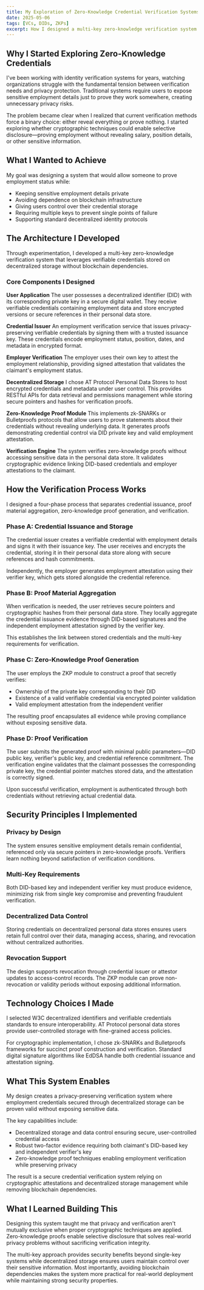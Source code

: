 ```yaml
---
title: My Exploration of Zero-Knowledge Credential Verification Systems
date: 2025-05-06
tags: [VCs, DIDs, ZKPs]
excerpt: How I designed a multi-key zero-knowledge verification system that enables private credential verification without blockchain dependencies, solving real privacy challenges I encountered.
---
```


## Why I Started Exploring Zero-Knowledge Credentials

I've been working with identity verification systems for years, watching organizations struggle with the fundamental tension between verification needs and privacy protection. Traditional systems require users to expose sensitive employment details just to prove they work somewhere, creating unnecessary privacy risks.

The problem became clear when I realized that current verification methods force a binary choice: either reveal everything or prove nothing. I started exploring whether cryptographic techniques could enable selective disclosure—proving employment without revealing salary, position details, or other sensitive information.

## What I Wanted to Achieve

My goal was designing a system that would allow someone to prove employment status while:
- Keeping sensitive employment details private
- Avoiding dependence on blockchain infrastructure
- Giving users control over their credential storage
- Requiring multiple keys to prevent single points of failure
- Supporting standard decentralized identity protocols

## The Architecture I Developed

Through experimentation, I developed a multi-key zero-knowledge verification system that leverages verifiable credentials stored on decentralized storage without blockchain dependencies.

### Core Components I Designed

**User Application**
The user possesses a decentralized identifier (DID) with its corresponding private key in a secure digital wallet. They receive verifiable credentials containing employment data and store encrypted versions or secure references in their personal data store.

**Credential Issuer**
An employment verification service that issues privacy-preserving verifiable credentials by signing them with a trusted issuance key. These credentials encode employment status, position, dates, and metadata in encrypted format.

**Employer Verification**
The employer uses their own key to attest the employment relationship, providing signed attestation that validates the claimant's employment status.

**Decentralized Storage**
I chose AT Protocol Personal Data Stores to host encrypted credentials and metadata under user control. This provides RESTful APIs for data retrieval and permissions management while storing secure pointers and hashes for verification proofs.

**Zero-Knowledge Proof Module**
This implements zk-SNARKs or Bulletproofs protocols that allow users to prove statements about their credentials without revealing underlying data. It generates proofs demonstrating credential control via DID private key and valid employment attestation.

**Verification Engine**
The system verifies zero-knowledge proofs without accessing sensitive data in the personal data store. It validates cryptographic evidence linking DID-based credentials and employer attestations to the claimant.

## How the Verification Process Works

I designed a four-phase process that separates credential issuance, proof material aggregation, zero-knowledge proof generation, and verification.

### Phase A: Credential Issuance and Storage

The credential issuer creates a verifiable credential with employment details and signs it with their issuance key. The user receives and encrypts the credential, storing it in their personal data store along with secure references and hash commitments.

Independently, the employer generates employment attestation using their verifier key, which gets stored alongside the credential reference.

### Phase B: Proof Material Aggregation

When verification is needed, the user retrieves secure pointers and cryptographic hashes from their personal data store. They locally aggregate the credential issuance evidence through DID-based signatures and the independent employment attestation signed by the verifier key.

This establishes the link between stored credentials and the multi-key requirements for verification.

### Phase C: Zero-Knowledge Proof Generation

The user employs the ZKP module to construct a proof that secretly verifies:
- Ownership of the private key corresponding to their DID
- Existence of a valid verifiable credential via encrypted pointer validation
- Valid employment attestation from the independent verifier

The resulting proof encapsulates all evidence while proving compliance without exposing sensitive data.

### Phase D: Proof Verification

The user submits the generated proof with minimal public parameters—DID public key, verifier's public key, and credential reference commitment. The verification engine validates that the claimant possesses the corresponding private key, the credential pointer matches stored data, and the attestation is correctly signed.

Upon successful verification, employment is authenticated through both credentials without retrieving actual credential data.

## Security Principles I Implemented

### Privacy by Design
The system ensures sensitive employment details remain confidential, referenced only via secure pointers in zero-knowledge proofs. Verifiers learn nothing beyond satisfaction of verification conditions.

### Multi-Key Requirements
Both DID-based key and independent verifier key must produce evidence, minimizing risk from single key compromise and preventing fraudulent verification.

### Decentralized Data Control
Storing credentials on decentralized personal data stores ensures users retain full control over their data, managing access, sharing, and revocation without centralized authorities.

### Revocation Support
The design supports revocation through credential issuer or attestor updates to access-control records. The ZKP module can prove non-revocation or validity periods without exposing additional information.

## Technology Choices I Made

I selected W3C decentralized identifiers and verifiable credentials standards to ensure interoperability. AT Protocol personal data stores provide user-controlled storage with fine-grained access policies.

For cryptographic implementation, I chose zk-SNARKs and Bulletproofs frameworks for succinct proof construction and verification. Standard digital signature algorithms like EdDSA handle both credential issuance and attestation signing.

## What This System Enables

My design creates a privacy-preserving verification system where employment credentials secured through decentralized storage can be proven valid without exposing sensitive data.

The key capabilities include:
- Decentralized storage and data control ensuring secure, user-controlled credential access
- Robust two-factor evidence requiring both claimant's DID-based key and independent verifier's key
- Zero-knowledge proof techniques enabling employment verification while preserving privacy

The result is a secure credential verification system relying on cryptographic attestations and decentralized storage management while removing blockchain dependencies.

## What I Learned Building This

Designing this system taught me that privacy and verification aren't mutually exclusive when proper cryptographic techniques are applied. Zero-knowledge proofs enable selective disclosure that solves real-world privacy problems without sacrificing verification integrity.

The multi-key approach provides security benefits beyond single-key systems while decentralized storage ensures users maintain control over their sensitive information. Most importantly, avoiding blockchain dependencies makes the system more practical for real-world deployment while maintaining strong security properties.